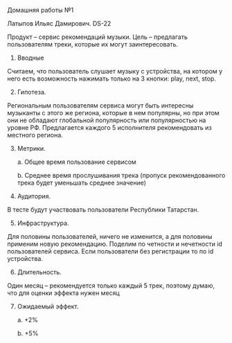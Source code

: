 Домашняя работы №1

Латыпов Ильяс Дамирович. DS-22

Продукт – сервис рекомендаций музыки. Цель – предлагать пользователям треки, которые их могут заинтересовать. 
	
 1. Вводные
	
 Считаем, что пользователь слушает музыку с  устройства, на котором у него есть возможность нажимать только на 3 кнопки: play, next, stop.
	
2. Гипотеза.
	
 Региональным пользователям сервиса могут быть интересны музыканты с этого же региона, которые в нем популярны, но при этом они не обладают глобальной популярность или популярностью на уровне РФ. Предлагается каждого 5 исполнителя рекомендовать из местного региона.
	
3. Метрики.
		
	  a. Общее время пользование сервисом 
		
	  b. Среднее время прослушивания трека (пропуск рекомендованного трека будет уменьшать среднее значение)
	
4. Аудитория.
	
 В тесте будут участвовать пользователи Республики Татарстан. 
	
5. Инфраструктура.
	
 Для половины пользователей, ничего не изменится, а для половины применим новую рекомендацию. Поделим по четности и нечетности id пользователей сервиса. Если пользователи без регистрации то по id устройства.
	
6. Длительность.
	
 Один месяц – рекомендуется только каждый 5 трек, поэтому думаю, что для оценки эффекта нужен месяц 
	
7. Ожидаемый эффект.
		
	  a. +2%
		
	  b. +5%
